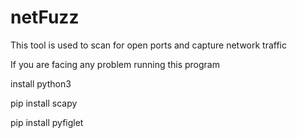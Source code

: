 # netFuzz
This tool is used to scan for open ports and capture network traffic 


If you are facing any problem running this program 

install python3

pip install scapy

pip install pyfiglet
